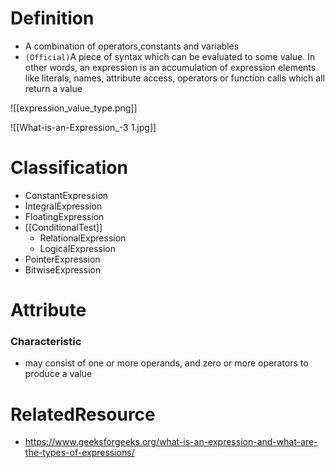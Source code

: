 # Definition
- A combination of operators,constants and variables
- `(Official)`A piece of syntax which can be evaluated to some value. In other words, an expression is an accumulation of expression elements like literals, names, attribute access, operators or function calls which all return a value

![[expression_value_type.png]]

![[What-is-an-Expression_-3 1.jpg]]
# Classification
- ConstantExpression
- IntegralExpression
- FloatingExpression
- [[ConditionalTest]]
	- RelationalExpression
	- LogicalExpression
- PointerExpression
- BitwiseExpression
# Attribute
### Characteristic
- may consist of one or more operands, and zero or more operators to produce a value 

# RelatedResource
- https://www.geeksforgeeks.org/what-is-an-expression-and-what-are-the-types-of-expressions/